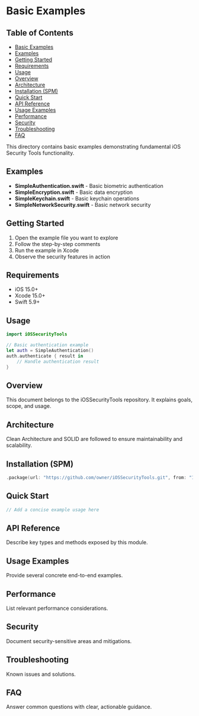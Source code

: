 # Basic Examples

<!-- TOC START -->
## Table of Contents
- [Basic Examples](#basic-examples)
- [Examples](#examples)
- [Getting Started](#getting-started)
- [Requirements](#requirements)
- [Usage](#usage)
- [Overview](#overview)
- [Architecture](#architecture)
- [Installation (SPM)](#installation-spm)
- [Quick Start](#quick-start)
- [API Reference](#api-reference)
- [Usage Examples](#usage-examples)
- [Performance](#performance)
- [Security](#security)
- [Troubleshooting](#troubleshooting)
- [FAQ](#faq)
<!-- TOC END -->


This directory contains basic examples demonstrating fundamental iOS Security Tools functionality.

## Examples

- **SimpleAuthentication.swift** - Basic biometric authentication
- **SimpleEncryption.swift** - Basic data encryption
- **SimpleKeychain.swift** - Basic keychain operations
- **SimpleNetworkSecurity.swift** - Basic network security

## Getting Started

1. Open the example file you want to explore
2. Follow the step-by-step comments
3. Run the example in Xcode
4. Observe the security features in action

## Requirements

- iOS 15.0+
- Xcode 15.0+
- Swift 5.9+

## Usage

```swift
import iOSSecurityTools

// Basic authentication example
let auth = SimpleAuthentication()
auth.authenticate { result in
    // Handle authentication result
}
```

## Overview
This document belongs to the iOSSecurityTools repository. It explains goals, scope, and usage.

## Architecture
Clean Architecture and SOLID are followed to ensure maintainability and scalability.

## Installation (SPM)
```swift
.package(url: "https://github.com/owner/iOSSecurityTools.git", from: "1.0.0")
```

## Quick Start
```swift
// Add a concise example usage here
```

## API Reference
Describe key types and methods exposed by this module.

## Usage Examples
Provide several concrete end-to-end examples.

## Performance
List relevant performance considerations.

## Security
Document security-sensitive areas and mitigations.

## Troubleshooting
Known issues and solutions.

## FAQ
Answer common questions with clear, actionable guidance.
